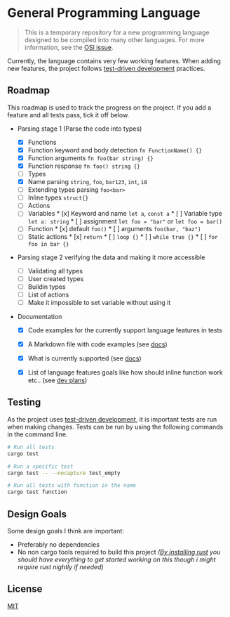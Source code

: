 # General Programming Language

> This is a temporary repository for a new programming language designed to be compiled into many other languages.
> For more information, see the [OSI issue](https://github.com/open-source-ideas/open-source-ideas/issues/235).

Currently, the language contains very few working features. When adding new features, the project follows [test-driven development](https://en.wikipedia.org/wiki/Test-driven_development) practices.


## Roadmap

This roadmap is used to track the progress on the project. If you add a feature and all tests pass, tick it off below.

   * Parsing stage 1 (Parse the code into types)

      * [x]  Functions
        * [x]  Function keyword and body detection `fn FunctionName() {}`
        * [x]  Function arguments `fn foo(bar string) {}`
        * [x]  Function response `fn foo() string {}`
      * [ ]  Types
        * [x]  Name parsing `string`, `foo`, `bar123`, `int`, `i8`
        * [ ]  Extending types parsing `foo<bar>`
        * [ ]  Inline types `struct{}`
      * [ ]  Actions
        * [ ]  Variables
          * [x]  Keyword and name `let a`, `const a`
          * [ ]  Variable type `let a: string`
          * [ ]  assignment `let foo = "bar"` or `let foo = bar()`
        * [ ]  Function
          * [x]  default `foo()`
          * [ ]  arguments `foo(bar, "baz")`
        * [ ]  Static actions
          * [x]  `return`
          * [ ]  `loop {}`
          * [ ]  `while true {}`
          * [ ]  `for foo in bar {}`

   * Parsing stage 2 verifying the data and making it more accessible

      * [ ]  Validating all types
        * [ ]  User created types
        * [ ]  Buildin types
      * [ ]  List of actions
        * [ ]  Make it impossible to set variable without using it

   * Documentation

      * [x]  Code examples for the currently support language features in tests
      * [x]  A Markdown file with code examples (see [docs](docs/README.md))
        * [x]  What is currently supported (see [docs](docs/README.md))
        * [x]  List of language features goals like how should inline function work etc.. (see [dev plans](docs/README.md#maintainer-development-plans))


## Testing

As the project uses [test-driven development](https://en.wikipedia.org/wiki/Test-driven_development), it is important tests are run when making changes. Tests can be run by using the following commands in the command line.

```bash
# Run all tests
cargo test

# Run a specific test
cargo test -- --nocapture test_empty

# Run all tests with function in the name
cargo test function
```


## Design Goals

Some design goals I think are important:
- Preferably no dependencies
- No non cargo tools required to build this project *([By installing rust](https://www.rust-lang.org/tools/install) you should have everything to get started working on this though i might require rust nightly if needed)*


## License

[MIT](https://choosealicense.com/licenses/mit/)
